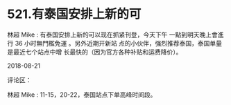 # 521.有泰国安排上新的可

林超 Mike : 有泰国安排上新的可以现在抓紧刊登，今天下午 一點到明天晚上會進行 36 小时無門檻免運 。另外近期开新站 点的小伙伴，强烈推荐泰国，泰国单量是最近七个站点中增 长最快的（因为官方各种补贴和运费降价）。

2018-08-21

评论区：

林超 Mike : 11-15，20-22，泰国站点下单高峰时间段。